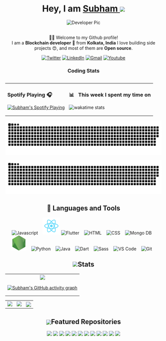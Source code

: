 <div align="center">
    <h1> Hey, I am <a href="https://subham-maity.github.io/subham/" target="_blank">Subham  </a> <img
            src="https://media.giphy.com/media/hvRJCLFzcasrR4ia7z/giphy.gif" width="32"></h1>
    <img alt="Developer Pic"
        src="https://github.com/Subham-Maity/subham-maity/blob/master/src/robot.gif?raw=true" width="350"/>
    <br/><br/>
    <p>🙏🏻 Welcome to my Github profile!<br />
        I am a <b>Blockchain developer</b> 🚀 from <b>Kolkata, India</b>
        I love building side projects 😍, and most of them are <b>Open source</b>.  </p>
    <div>
        <a href="https://twitter.com/code_xam" target="_blank"><img alt="Twitter"
                src="https://img.shields.io/badge/twitter-%231DA1F2.svg?&style=for-the-badge&logo=twitter&logoColor=white" /></a>
        <a href="https://www.linkedin.com/in/subham-xam/" target="_blank"><img alt="LinkedIn"
                src="https://img.shields.io/badge/linkedin-%230077B5.svg?&style=for-the-badge&logo=linkedin&logoColor=white" /></a>
        <a href="mailto:maitysubham4041@gmail.com" target="_blank"><img alt="Gmail"
                src="https://img.shields.io/badge/-Gmail-D14836?style=for-the-badge&logo=Gmail&logoColor=white" /></a>
       <a href="https://www.youtube.com/channel/UCztgfCRJci6nx0VPVZcFstw/featured" target="_blank"><img alt="Youtube"
                src="https://img.shields.io/badge/YouTube-FF0000?style=for-the-badge&logo=youtube&logoColor=white" /></a>



</div>


### Coding Stats
<!--START_SECTION:waka-->
```text

```
<!--END_SECTION:waka-->


<!--..-->

<table>
<tr>
<td> 

### Spotify Playing 🎧
[<img src="https://githubplaying-srivastavaritik.vercel.app/api/spotify.py" alt="Subham's Spotify Playing" width="350" />](https://open.spotify.com/user/31pm2uhwyu3xxnwiltzalwkbyibi)

<td> 

### 📊 &nbsp; This week I spent my time on

![wakatime stats](https://github-readme-stats.vercel.app/api/wakatime?username=subhamxam&hide_title=true&hide_border=true&langs_count=5&theme=codeSTACKr)

</table>



<div align="center">



![Subham's GitHub activity graph](https://raw.githubusercontent.com/subham-maity/subham-maity/output/github-contribution-grid-snake-sissa.svg#gh-dark-mode-only)



![Subham's GitHub activity graph](https://raw.githubusercontent.com/subham-maity/subham-maity/output/github-contribution-grid-snake-sissa-white.svg#gh-light-mode-only)

</div>
<div>
        <h2>🧰 Languages and Tools</h2>
        <p align="center">
            <img src="https://upload.wikimedia.org/wikipedia/commons/9/99/Unofficial_JavaScript_logo_2.svg" width="48"
                alt="Javascript" />&nbsp;&nbsp;&nbsp
            <img src="https://raw.githubusercontent.com/github/explore/80688e429a7d4ef2fca1e82350fe8e3517d3494d/topics/react/react.png"
                alt="React.js" width="55" />
            <img src="https://avatars1.githubusercontent.com/u/14101776?s=200&v=4" alt="Flutter"
                width="48" />&nbsp;&nbsp;&nbsp
            <img src="https://upload.wikimedia.org/wikipedia/commons/6/61/HTML5_logo_and_wordmark.svg" alt="HTML"
                width="48" />&nbsp;&nbsp;&nbsp
            <img src="https://upload.wikimedia.org/wikipedia/commons/d/d5/CSS3_logo_and_wordmark.svg" alt="CSS"
                width="35" />&nbsp;&nbsp;&nbsp
            <img src="https://avatars1.githubusercontent.com/u/45120?s=200&v=4" alt="Mongo DB"
                width="48" />&nbsp;&nbsp;&nbsp
            <img src="https://raw.githubusercontent.com/github/explore/80688e429a7d4ef2fca1e82350fe8e3517d3494d/topics/nodejs/nodejs.png"
                alt="Node.js" width="48" />&nbsp;&nbsp;&nbsp
            <img src="https://upload.wikimedia.org/wikipedia/commons/c/c3/Python-logo-notext.svg" alt="Python"
                width="48" />&nbsp;&nbsp;&nbsp
            <img src="https://cdn.jsdelivr.net/npm/programming-languages-logos@0.0.3/src/java/java_64x64.png" width="48"
                alt="Java" />&nbsp;&nbsp;&nbsp
            <img src="https://avatars1.githubusercontent.com/u/1609975?s=200&v=4" width="48"
                alt="Dart" />&nbsp;&nbsp;&nbsp
            <img src="https://upload.wikimedia.org/wikipedia/commons/9/96/Sass_Logo_Color.svg" alt="Sass"
                width="48" />&nbsp;&nbsp;&nbsp
            <img src="https://upload.wikimedia.org/wikipedia/commons/9/9a/Visual_Studio_Code_1.35_icon.svg" alt="VS Code" width="50" />&nbsp;&nbsp;&nbsp
            <img src="https://upload.wikimedia.org/wikipedia/commons/3/3f/Git_icon.svg" alt="Git"
                width="48" />&nbsp;&nbsp;&nbsp
        </p>
    </div>










<!-- ![Amazon AWS](https://img.shields.io/badge/Amazon%20AWS-232F3E?style=flat-square&logo=amazon-aws)
![Microsoft Azure](https://img.shields.io/badge/Microsoft%20Azure-232F7E?style=flat-square&logo=microsoft-azure)
![Google Cloud](https://img.shields.io/badge/Google%20Cloud-black?style=flat-square&logo=google-cloud)
![Docker](https://img.shields.io/badge/-Docker-black?style=flat-square&logo=docker) -->
<!-- ![Postman](https://img.shields.io/badge/Postman-FF6C37?logo=postman&logoColor=white) -->




<div>
    <h2><img  width="35"
            src="https://emojis.slackmojis.com/emojis/images/1531847048/4223/blob-100.gif?1531847048" />Stats</h2>
<table>
<td align="center"><img  src="https://github-profile-summary-cards.vercel.app/api/cards/profile-details?username=subham-maity&theme=github_dark&show_icons=true" />

[![Subham's GitHub activity graph](https://activity-graph.herokuapp.com/graph?username=Subham-Maity&theme=react-dark)](https://github.com/Subham-Maity)
</table>

<table>
<tr>
<td><img src="https://github-readme-stats.vercel.app/api?username=Subham-Maity&include_all_commits=true&count_private=true&show_icons=true&line_height=20&theme=tokyonight"/>

<td><img src="https://github-readme-stats.vercel.app/api/top-langs?username=Subham-Maity&show_icons=true&locale=en&layout=compact&theme=tokyonight" />
 <td><img align="center" src="https://github-readme-streak-stats.herokuapp.com/?user=Subham-Maity&theme=tokyonight" />


</tr>
</table>

</div>

 <div>
        <h2><img align="center" width="35"
                src="https://emojis.slackmojis.com/emojis/images/1531847048/4223/blob-100.gif?1531847048" />Featured
            Repositories</h2>
        <p align="center">
        <a href="https://github.com/Subham-Maity/twitter-blockchain-web3">
                <img src="https://github-readme-stats.vercel.app/api/pin/?username=Subham-Maity&repo=twitter-blockchain-web3&theme=tokyonight" /></a>    
<a href="https://github.com/Subham-Maity/textutils">
                <img src="https://github-readme-stats.vercel.app/api/pin/?username=Subham-Maity&repo=textutils&theme=tokyonight" /></a>
<a href="https://github.com/Subham-Maity/hostel-management-system">
                <img src="https://github-readme-stats.vercel.app/api/pin/?username=Subham-Maity&repo=hostel-management-system&theme=tokyonight" /></a>
<a href="https://github.com/Subham-Maity/RandomSentenceGenerator">
                <img src="https://github-readme-stats.vercel.app/api/pin/?username=Subham-Maity&repo=RandomSentenceGenerator&theme=tokyonight" /></a>
<a href="https://github.com/Subham-Maity/xamnewz">
                <img src="https://github-readme-stats.vercel.app/api/pin/?username=Subham-Maity&repo=xamnewz&theme=tokyonight" /></a>
<a href="https://github.com/Subham-Maity/cryptoapp">
                <img src="https://github-readme-stats.vercel.app/api/pin/?username=Subham-Maity&repo=cryptoapp&theme=tokyonight" /></a>
<a href="https://github.com/Subham-Maity/Android-Basic-Apps-Java">
                <img src="https://github-readme-stats.vercel.app/api/pin/?username=Subham-Maity&repo=Android-Basic-Apps-Java&theme=tokyonight" /></a>
<a href="https://github.com/Subham-Maity/Blockchain-Book-vol2">
                <img src="https://github-readme-stats.vercel.app/api/pin/?username=Subham-Maity&repo=Blockchain-Book-vol2&theme=tokyonight" /></a>
<a href="https://github.com/Subham-Maity/solidity-tutorial">
                <img src="https://github-readme-stats.vercel.app/api/pin/?username=Subham-Maity&repo=solidity-tutorial&theme=tokyonight" /></a>
<a href="https://github.com/Subham-Maity/ethereum-tutorial">
                <img src="https://github-readme-stats.vercel.app/api/pin/?username=Subham-Maity&repo=ethereum-tutorial&theme=tokyonight" /></a>
<a href="https://github.com/Subham-Maity/html-tutorial-for-beginners">
                <img src="https://github-readme-stats.vercel.app/api/pin/?username=Subham-Maity&repo=html-tutorial-for-beginners&theme=tokyonight" /></a>
<a href="https://github.com/Subham-Maity/react-js-bootcamp">
                <img src="https://github-readme-stats.vercel.app/api/pin/?username=Subham-Maity&repo=react-js-bootcamp&theme=tokyonight" /></a>
        </p>
    </div>
    







